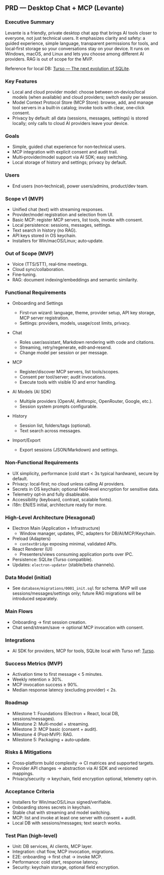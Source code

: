 ## PRD — Desktop Chat + MCP (Levante)

### Executive Summary
Levante is a friendly, private desktop chat app that brings AI tools closer to everyone, not just technical users. It emphasizes clarity and safety: a guided experience, simple language, transparent permissions for tools, and local‑first storage so your conversations stay on your device. It runs on Windows, macOS, and Linux and lets you choose among different AI providers. RAG is out of scope for the MVP.

Reference for local DB: [Turso — The next evolution of SQLite](https://turso.tech/).

### Key Features
- Local and cloud provider model: choose between on‑device/local models (when available) and cloud providers; switch easily per session.
- Model Context Protocol Store (MCP Store): browse, add, and manage tool servers in a built‑in catalog; invoke tools with clear, one‑click consent.
- Privacy by default: all data (sessions, messages, settings) is stored locally; only calls to cloud AI providers leave your device.

### Goals
- Simple, guided chat experience for non‑technical users.
- MCP integration with explicit consent and audit trail.
- Multi‑provider/model support via AI SDK; easy switching.
- Local storage of history and settings; privacy by default.

### Users
- End users (non‑technical), power users/admins, product/dev team.

### Scope v1 (MVP)
- Unified chat (text) with streaming responses.
- Provider/model registration and selection from UI.
- Basic MCP: register MCP servers, list tools, invoke with consent.
- Local persistence: sessions, messages, settings.
- Text search in history (no RAG).
- API keys stored in OS keychain.
- Installers for Win/macOS/Linux; auto‑update.

### Out of Scope (MVP)
- Voice (TTS/STT), real‑time meetings.
- Cloud sync/collaboration.
- Fine‑tuning.
- RAG: document indexing/embeddings and semantic similarity.

### Functional Requirements
- Onboarding and Settings
  - First‑run wizard: language, theme, provider setup, API key storage, MCP server registration.
  - Settings: providers, models, usage/cost limits, privacy.

- Chat
  - Roles user/assistant, Markdown rendering with code and citations.
  - Streaming, retry/regenerate, edit‑and‑resend.
  - Change model per session or per message.

- MCP
  - Register/discover MCP servers, list tools/scopes.
  - Consent per tool/server; audit invocations.
  - Execute tools with visible IO and error handling.

- AI Models (AI SDK)
  - Multiple providers (OpenAI, Anthropic, OpenRouter, Google, etc.).
  - Session system prompts configurable.

- History
  - Session list, folders/tags (optional).
  - Text search across messages.

- Import/Export
  - Export sessions (JSON/Markdown) and settings.

### Non‑Functional Requirements
- UX simplicity, performance (cold start < 3s typical hardware), secure by default.
- Privacy: local‑first; no cloud unless calling AI providers.
- Secrets in OS keychain; optional field‑level encryption for sensitive data.
- Telemetry opt‑in and fully disableable.
- Accessibility (keyboard, contrast, scalable fonts).
- i18n: EN/ES initial, architecture ready for more.

### High‑Level Architecture (Hexagonal)
- Electron Main (Application + Infrastructure)
  - Window manager, updates, IPC, adapters for DB/AI/MCP/Keychain.
- Preload (Adapters)
  - `contextBridge` exposing minimal, validated APIs.
- React Renderer (UI)
  - Presenters/views consuming application ports over IPC.
- Persistence: SQLite (Turso compatible).
- Updates: `electron-updater` (stable/beta channels).

### Data Model (initial)
- See `database/migrations/0001_init.sql` for schema. MVP will use sessions/messages/settings only; future RAG migrations will be introduced separately.

### Main Flows
- Onboarding → first session creation.
- Chat send/stream/save → optional MCP invocation with consent.

### Integrations
- AI SDK for providers, MCP for tools, SQLite local with Turso ref: [Turso](https://turso.tech/).

### Success Metrics (MVP)
- Activation time to first message < 5 minutes.
- Weekly retention ≥ 30%.
- MCP invocation success ≥ 90%.
- Median response latency (excluding provider) < 2s.

### Roadmap
- Milestone 1: Foundations (Electron + React, local DB, sessions/messages).
- Milestone 2: Multi‑model + streaming.
- Milestone 3: MCP basic (consent + audit).
- Milestone 4 (Post‑MVP): RAG.
- Milestone 5: Packaging + auto‑update.

### Risks & Mitigations
- Cross‑platform build complexity → CI matrices and supported targets.
- Provider API changes → abstraction via AI SDK and versioned mappings.
- Privacy/security → keychain, field encryption optional, telemetry opt‑in.

### Acceptance Criteria
- Installers for Win/macOS/Linux signed/verifiable.
- Onboarding stores secrets in keychain.
- Stable chat with streaming and model switching.
- MCP: list and invoke at least one server with consent + audit.
- Local DB with sessions/messages; text search works.

### Test Plan (high‑level)
- Unit: DB services, AI clients, MCP layer.
- Integration: chat flow, MCP invocation, migrations.
- E2E: onboarding → first chat → invoke MCP.
- Performance: cold start, response latency.
- Security: keychain storage, optional field encryption.


